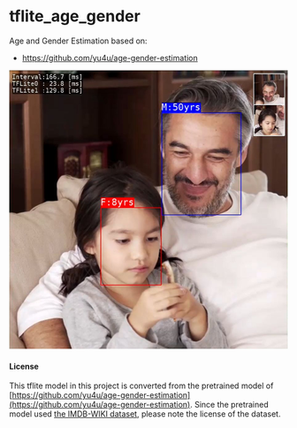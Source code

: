 # tflite_age_gender
Age and Gender Estimation based on:
 - https://github.com/yu4u/age-gender-estimation

 ![capture image](tflite_gender.jpg "capture image")


#### License
This tflite model in this project is converted from the pretrained model of [https://github.com/yu4u/age-gender-estimation](https://github.com/yu4u/age-gender-estimation).
Since the pretrained model used [the IMDB-WIKI dataset](https://data.vision.ee.ethz.ch/cvl/rrothe/imdb-wiki/), 
please note the license of the dataset.
